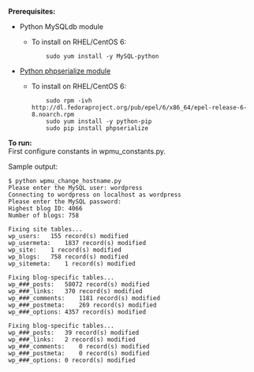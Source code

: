 **Prerequisites:**
- Python MySQLdb module
  - To install on RHEL/CentOS 6:
  
            sudo yum install -y MySQL-python
  
- [Python phpserialize module](https://pypi.python.org/pypi/phpserialize)
  - To install on RHEL/CentOS 6:

            sudo rpm -ivh http://dl.fedoraproject.org/pub/epel/6/x86_64/epel-release-6-8.noarch.rpm
            sudo yum install -y python-pip
            sudo pip install phpserialize

**To run:**  
First configure constants in wpmu_constants.py.

Sample output:

    $ python wpmu_change_hostname.py 
    Please enter the MySQL user: wordpress
    Connecting to wordpress on localhost as wordpress
    Please enter the MySQL password: 
    Highest blog ID: 4066
    Number of blogs: 758
    
    Fixing site tables...
    wp_users:	155 record(s) modified
    wp_usermeta:	1837 record(s) modified
    wp_site:	1 record(s) modified
    wp_blogs:	758 record(s) modified
    wp_sitemeta:	1 record(s) modified
    
    Fixing blog-specific tables...
    wp_###_posts:	58072 record(s) modified
    wp_###_links:	370 record(s) modified
    wp_###_comments:	1181 record(s) modified
    wp_###_postmeta:	269 record(s) modified
    wp_###_options:	4357 record(s) modified
    
    Fixing blog-specific tables...
    wp_###_posts:	39 record(s) modified
    wp_###_links:	2 record(s) modified
    wp_###_comments:	0 record(s) modified
    wp_###_postmeta:	0 record(s) modified
    wp_###_options:	0 record(s) modified
